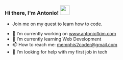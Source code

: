 ### Hi there, I'm Antonio! <img src="https://raw.githubusercontent.com/MartinHeinz/MartinHeinz/master/wave.gif" width="30px">

- Join me on my quest to learn how to code.  

<!--
**memphis2coder/memphis2coder** is a ✨ _special_ ✨ repository because its `README.md` (this file) appears on your GitHub profile.

Here are some ideas to get you started:

- 🔭 I’m currently working on ...
- 🌱 I’m currently learning ...
- 👯 I’m looking to collaborate on ...
- 🤔 I’m looking for help with ...
- 💬 Ask me about ...
- 📫 How to reach me: ...
- 😄 Pronouns: ...
- ⚡ Fun fact: ...
-->

- 🔭 I’m currently working on www.antoniofkim.com
- 🌱 I’m currently learning Web Development
- 📫 How to reach me: memphis2coder@gmail.com
- 🤔 I’m looking for help with my first job in tech
